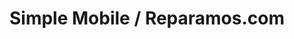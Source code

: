 ---
title: "Simple Mobile / Reparamos.com"
url: /houston/simple-mobile-reparamos-com/
shop: Elektronik
---